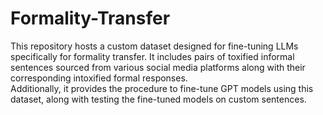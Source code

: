 # Formality-Transfer

This repository hosts a custom dataset designed for fine-tuning LLMs specifically for formality transfer. It includes pairs of toxified informal sentences sourced from various social media platforms along with their corresponding intoxified formal responses.  
Additionally, it provides the procedure to fine-tune GPT models using this dataset, along with testing the fine-tuned models on custom sentences.
